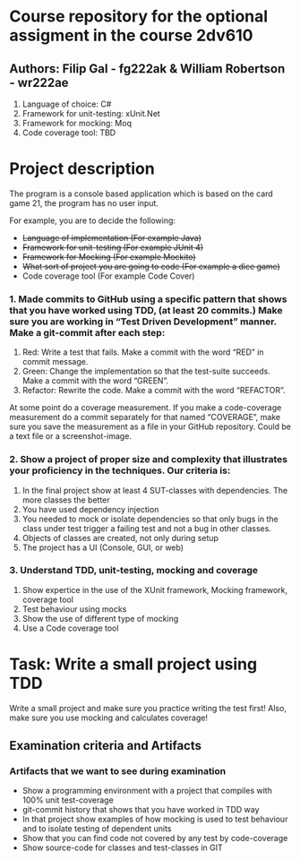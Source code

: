 # Course repository for the optional assigment in the course 2dv610

## Authors: Filip Gal - fg222ak & William Robertson - wr222ae

1. Language of choice: C#
2. Framework for unit-testing: xUnit.Net
3. Framework for mocking: Moq
4. Code coverage tool: TBD

# Project description

The program is a console based application which is based on the card game 21, the program has no user input.

For example, you are to decide the following:

- ~~Language of implementation (For example Java)~~
- ~~Framework for unit-testing (For example JUnit 4)~~
- ~~Framework for Mocking (For example Mockito)~~
- ~~What sort of project you are going to code (For example a dice game)~~
- Code coverage tool (For example Code Cover)

### 1. Made commits to GitHub using a specific pattern that shows that you have worked using TDD, (at least 20 commits.) Make sure you are working in “Test Driven Development” manner. Make a git-commit after each step:

1.  Red: Write a test that fails. Make a commit with the word “RED” in commit message.
2.  Green: Change the implementation so that the test-suite succeeds. Make a commit with the word “GREEN”.
3.  Refactor: Rewrite the code. Make a commit with the word “REFACTOR”.

At some point do a coverage measurement. If you make a code-coverage measurement do a commit separately for that named “COVERAGE”, make sure you save the measurement as a file in your GitHub repository. Could be a text file or a screenshot-image.

### 2. Show a project of proper size and complexity that illustrates your proficiency in the techniques. Our criteria is:

1.  In the final project show at least 4 SUT-classes with dependencies. The more classes the better
2.  You have used dependency injection
3.  You needed to mock or isolate dependencies so that only bugs in the class under test trigger a failing test and not a bug in other classes.
4.  Objects of classes are created, not only during setup
5.  The project has a UI (Console, GUI, or web)

### 3. Understand TDD, unit-testing, mocking and coverage

1.  Show expertice in the use of the XUnit framework, Mocking framework, coverage tool
2.  Test behaviour using mocks
3.  Show the use of different type of mocking
4.  Use a Code coverage tool

# Task: Write a small project using TDD

Write a small project and make sure you practice writing the test first!
Also, make sure you use mocking and calculates coverage!

## Examination criteria and Artifacts

### Artifacts that we want to see during examination

- Show a programming environment with a project that compiles with 100% unit test-coverage
- git-commit history that shows that you have worked in TDD way
- In that project show examples of how mocking is used to test behaviour and to isolate testing of dependent units
- Show that you can find code not covered by any test by code-coverage
- Show source-code for classes and test-classes in GIT
